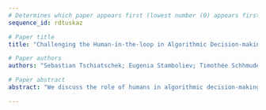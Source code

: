 ```yaml
--- 
# Determines which paper appears first (lowest number (0) appears first)
sequence_id: rdtuskaz

# Paper title 
title: "Challenging the Human-in-the-loop in Algorithmic Decision-making"

# Paper authors 
authors: "Sebastian Tschiatschek; Eugenia Stamboliev; Timothée Schhmude; Mark Coeckelbergh; Laura Koesten"

# Paper abstract 
abstract: "We discuss the role of humans in algorithmic decision-making (ADM) for socially relevant problems, highlighting tensions arising from the misalignment of the humans with each other and with the algorithms involved. To this end, we assume that a supervisor introduces ADM to achieve strategic goals and that the algorithms’ recommended actions are overseen by agents who makes the final decisions. While the agents should be a corrective, they can counteract the realization of the supervisor’s goals because of misalignment and unmet information needs. This impacts the distribution of power between the stakeholders, and we emphasize the overseeing agents’ implied role as potential political and ethical decision-makers. On a machine learning benchmark dataset we illustrate the significant impact overseeing agents’ decisions can have even if they are constrained to performing only few corrections to the algorithms’ recommendations. Our findings emphasize the need for an in-depth discussion of the role and power of the agents and challenge the often-taken view that just including a human-in-the-loop in ADM ensures its ‘correct’ and ‘ethical’ functioning."

--- 
```

